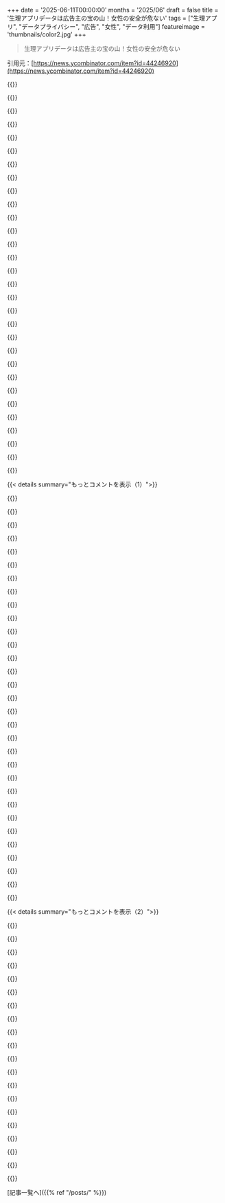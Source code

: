 +++
date = '2025-06-11T00:00:00'
months = '2025/06'
draft = false
title = '生理アプリデータは広告主の宝の山！女性の安全が危ない'
tags = ["生理アプリ", "データプライバシー", "広告", "女性", "データ利用"]
featureimage = 'thumbnails/color2.jpg'
+++

> 生理アプリデータは広告主の宝の山！女性の安全が危ない

引用元：[https://news.ycombinator.com/item?id=44246920](https://news.ycombinator.com/item?id=44246920)




{{<matomeQuote body="DripっていうFOSS（フリー・アンド・オープンソース・ソフトウェア）の代替アプリがあるよ。<br>MozillaとかOpen Knowledge Foundationがお金出してるんだって。<br>iOSとAndroidで使えるよ。→https://dripapp.org/" userName="plastic_bag" createdAt="2025/06/11 14:19:02" color="#785bff">}}




{{<matomeQuote body="Mensinatorも別のFOSSアプリだよ。<br>第三者のSDKとか使ってないし、再現可能なビルドができるAndroid版で、結構アクティブに使われてる。<br>女性が作ったんだって。<br>Githubはこちら→https://github.com/EmmaTellblom/Mensinator" userName="azalemeth" createdAt="2025/06/11 15:05:06" color="#785bff">}}




{{<matomeQuote body="広告まみれか古いのしか見つからなかったから、俺と彼女でこれを使ってるんだ（俺が彼女の値を入れて、いつ生理が来るか把握するために）。<br>コードも少し貢献してるよ :)" userName="carstenhag" createdAt="2025/06/11 20:27:15" color="">}}




{{<matomeQuote body="なんで使うのか聞いてもいい？<br>俺たちは検査薬を使ったけど、そっちの方がずっと安くて正確だよ。<br>女性の体って時計じゃないんだから。<br>妊娠するにはそっちが効果的だったな。<br>何か積極的な対策以外で妊娠を避けるってのは、俺のエンジニア脳でも妻の薬剤師脳（彼女はマジで専門家）でも納得いかないんだ。" userName="radicalbyte" createdAt="2025/06/11 21:51:54" color="#ff33a1">}}




{{<matomeQuote body="参考までに逆の話だけど、妊娠したいとか避けたいとかじゃなくて、単にこれから3日間の予測が知りたいからアプリ使う人もいるんだよ。<br>ポーチに何入れるか準備するためにね。" userName="smileysteve" createdAt="2025/06/12 12:54:56" color="">}}




{{<matomeQuote body="なんで使うのかって？<br>正直、ただFunだからかな？<br>女の子のことってクールだと思うし、パートナーもそれに付き合ってくれるんだ。<br>確かに感情とか性的な、身体の計画にも役立つけど、本当の理由はすごく生物学的なFunなんだよね。" userName="code_biologist" createdAt="2025/06/12 01:37:33" color="">}}




{{<matomeQuote body="FYI（参考情報）だけど、多くのカップルは妊娠しようとして周期を追跡してるんだよ。" userName="colmmacc" createdAt="2025/06/12 00:49:08" color="">}}




{{<matomeQuote body="そうだね、でも前に言ったように、それだけじゃ効果ないんだ。<br>ホルモン検査薬は効果的だしすごく安いよ、月2ドルくらい。<br>日数を数えるだけだったら、今頃3人も子供いないって。" userName="radicalbyte" createdAt="2025/06/12 06:30:48" color="">}}




{{<matomeQuote body="アプリと検査薬は一緒に使うものだよ。<br>例えば、どっちかが出張で旅行するなら、次の周期がいつ頃来るか予定を立てられるでしょ。<br>パートナーが国の反対側にいるのに、排卵してるかの検査薬だけあっても正直役に立たないからね。" userName="tw04" createdAt="2025/06/12 12:41:15" color="#38d3d3">}}




{{<matomeQuote body="どんな検査薬を使ってるの？<br>初めて聞いたな、ドイツでは一般的じゃないのかも。<br>俺／私たちは彼女が生理がいつだったか忘れっぽいから追跡してるんだ。<br>排卵追跡は全然してないよ。<br>前に彼女が生理来なくて妊娠したかもって思った時、チャットとかアプリを確認して「まだ2週間後だよ」って安心させたことがあるんだ :)" userName="carstenhag" createdAt="2025/06/13 21:31:25" color="">}}




{{<matomeQuote body="生理アプリのdripに対して、パートナー向けのdropっていうアプリはどうかな？生理中の非合理的な混乱で寝室を追い出されるのを防ぐために、パートナーの言葉遣いを警告するアプリって。" userName="konfusinomicon" createdAt="2025/06/11 23:10:22" color="">}}




{{<matomeQuote body="俺のパートナーは生理中に非合理的な状態になったことなんて一度もないよ。ただ、俺がガキみたいなことしたり、大人として敬意を払わなかった時には冷たくされたことはあるけどね。" userName="dreamcompiler" createdAt="2025/06/12 02:15:38" color="">}}




{{<matomeQuote body="俺が何か言っただけで、パートナーが非合理的な混乱状態になったことなんてないよ。むしろ、生理前後の方が愛情深くなることさえあるね。感情の波はあるけど、それはお互い様だし、ひどいことにはならないよ。「気分はどう？何かできることある？」って聞けば大体大丈夫。" userName="steve_adams_86" createdAt="2025/06/12 20:49:47" color="#45d325">}}




{{<matomeQuote body="低評価の理由は、最初の数語だけ読んで「男のオタクが馬鹿な質問してる」と思われたか、日数を数えるだけでノーリスクで避妊できると思ってる人がいるからじゃない？実際は1回で2～5%のリスクがある。コンドームだけなら年間2%なのにね。" userName="radicalbyte" createdAt="2025/06/12 08:11:58" color="#ff5733">}}




{{<matomeQuote body="避妊の研究の性質上、コンドームの2%のリスクを避けるのはすごく簡単だよ。つまり、コンドームで避妊するつもりなら、ちゃんと使うことだね。" userName="OkayPhysicist" createdAt="2025/06/12 17:15:26" color="">}}




{{<matomeQuote body="コンドームは破れたり外れたりもする、それが問題。俺は人工妊娠中絶に反対だから、追加の対策をとったよ（妻は賛成派だけど、もし彼女がしてたら関係は終わってただろうね）。他人に自分の考えを押し付けるアメリカ人は狂った権威主義者だよ。社会は自由と選択があってこそ成り立つんだ。" userName="radicalbyte" createdAt="2025/06/13 08:08:11" color="">}}




{{<matomeQuote body="＞Mozillaかぁ。じゃあ、どうせすぐ中止するんだろうね？ /s" userName="xandrius" createdAt="2025/06/11 18:04:30" color="">}}




{{<matomeQuote body="これ、ネガティブだから低評価なんだろうけど、俺も「Mozilla」って見てすぐ同じこと思ったよ。Mozillaは戦略的な理由でプロジェクトを中止する傾向があって、すごくGoogleっぽいよね。Mozillaとの関連は、そのプロジェクトが長く続くか心配になる理由の一つだ。" userName="sshine" createdAt="2025/06/11 21:49:50" color="#ff5733">}}




{{<matomeQuote body="Mozillaだけじゃないよ。GoogleもAppleもMicrosoftもみんなやってる。プロジェクトの整理なんて、会社運営では健全で当たり前のことだ。全てのソフトウェアはいつかなくなるんだよ、gmailですらね。それを期待するユーザーの方が悪いんだ。" userName="90s_dev" createdAt="2025/06/11 22:15:28" color="#ff33a1">}}




{{<matomeQuote body="＞Mozilla、Google、Apple、Microsoftとかの大手テック企業は注意が必要だよ。戦略的な判断で突然サービスが終わって、生活が一変することもあるからね。悲しいことにMozillaもそういう仲間入りしちゃって、真の意味で”公共サービス企業”とは言えなくなった感じだね。＜br＞＞ソフトウェアは全て一時的なものだよね、十分長い時間軸で見ればね＜br＞まぁ、いつかはみんな死ぬしね。でも君が言うのは、商業的なSaaSがビジネス都合で切り捨てられる話で、それには2つの異論があるよ。＜br＞1. それはユーザーのためにはならない。<br>2. ソフトウェアとサービスでは時間軸が違うんだよ。<br>僕のLinuxツールチェーンが突然コアツールを非推奨にしたりはしない。こういう風に死ぬのは商用ソフトウェアサービスだけ。FOSSはせいぜいビット腐敗するくらい。権威が変なことをしても、みんなフォークするしね。今日、破産した昔の雇い主の顧客から連絡があったんだ。彼らのハードウェアが依存してるサービスをどうやってセルフホストすればいいか知りたがってたけど、それは実現しなかったんだ。ソフトウェアは一時的なものだとは言ったけど、彼のすごく高いハードウェアは起動時にちゃんと動かないままなんだよ。" userName="sshine" createdAt="2025/06/12 15:03:09" color="#38d3d3">}}




{{<matomeQuote body="企業によっては他のとこよりずっと頻繁にプロジェクトを潰すよね。" userName="Wowfunhappy" createdAt="2025/06/11 23:02:51" color="">}}




{{<matomeQuote body="https://killedbygoogle.com/ と https://killedbymozilla.com/ を見比べてみてよ。なのにMozillaの方が非難されてるのはなんで？" userName="90s_dev" createdAt="2025/06/11 23:27:24" color="">}}




{{<matomeQuote body="Mozillaはそもそも立ち上げるプロジェクトが少ないから、分母が小さいんだよね。でも、そうだね、Googleはこれが一番ひどいし、そのせいで評判がすごく悪くなってる！例えば、Stadiaが長く続くなんて誰も信じてなかったけど、それが自己実現予言になっちゃったんだと思う。" userName="Wowfunhappy" createdAt="2025/06/11 23:32:37" color="#38d3d3">}}




{{<matomeQuote body="Stadiaの話、まさにその通り！今はGeForce NOWを使ってるけど、Stadiaほど安定して速くないんだ。すごく残念。もしGoogleがサービス開始時に、キャンセルしたらゲームやハードウェアのお金を返金するって最初から言ってたら、みんな試したと思うな。" userName="myko" createdAt="2025/06/12 17:10:59" color="">}}




{{<matomeQuote body="Facebookには”move fast and break things”（早く動いてぶっ壊す）があるけど、Googleには”役員が思いついたものをローンチして、その役員がいなくなったらその企画を潰す”っていうのがあるみたい。ちょっと誇張してるかもね。Googleの製品発表と終了は、役員の出入りと連動してるように見えるんだ。大きな例だと、後のGoogle Wallet/Payの変更とか、自己競合する複数のIM/chat/conferencing servicesを巡る混乱とかがあるね。Googleには長期的なビジョンや戦略がないみたいだし、Pichaiは重要な決断を避けることで有名だ。Googleが方向性を見失ってるのは驚きじゃないね。" userName="TheNewsIsHere" createdAt="2025/06/12 13:15:36" color="#ff5733">}}




{{<matomeQuote body="これは”即時効果”か”利用可能性ヒューリスティック”のせいじゃないかな。MozillaがPocketとFakespotを閉鎖するって発表したのはたった3週間前で、大きなニュースだったからね。一方、Googleはあまりにも多くのサービスを閉鎖してるから、個人的に影響を受けた人以外にとっては珍しいか、記憶に残らない問題なんだと思う。" userName="Anthony-G" createdAt="2025/06/13 11:29:15" color="#38d3d3">}}




{{<matomeQuote body="プライバシー重視で全てのデータをローカルに保存する追跡アプリに興味がある人がいたら、僕はReflect [0]っていうアプリを作ってるよ。その唯一の目的はそれで、加えてオンデバイスでの分析もできるんだ。今、生理追跡機能を開発中で、かなり進んでるよ。異常検知機能もリリースしたばっかり。[0] https://apps.apple.com/us/app/reflect-track-anything/id64638..." userName="NoTranslationL" createdAt="2025/06/11 13:16:19" color="">}}




{{<matomeQuote body="US of Freedomに住んでる人たちにとって、妊娠中も生理を”入力し続ける”のは良いことなんじゃない？もし何か悪いことが後で起こった時に、アプリをさっと見せて「いやいや、お巡りさん、とんでもない。私、時計みたいに規則正しいんでね...」って言えるかも。" userName="Ylpertnodi" createdAt="2025/06/11 13:49:17" color="#38d3d3">}}




{{<matomeQuote body="それ、良いアイデアに聞こえるけど、一つ明らかな課題があるね。そのデータが永遠にプライベートであり続けるってどうやって証明できるの？" userName="leereeves" createdAt="2025/06/11 13:38:50" color="">}}




{{<matomeQuote body="緊急時の機能って見過ごされがちだけど、位置情報をブロックするだけじゃなくて、全く違う位置を偽装したいんだよね。" userName="XorNot" createdAt="2025/06/11 13:56:20" color="">}}




{{< details summary="もっとコメントを表示（1）">}}

{{<matomeQuote body="偽の位置情報を返すオプション、俺も欲しいな。でもGoogleとかAppleは絶対サポートしないだろうね。他のプライバシー機能と違って、広告主にめっちゃ敵対的だから。" userName="SOLAR_FIELDS" createdAt="2025/06/11 14:07:21" color="#38d3d3">}}




{{<matomeQuote body="住んでる国からの報復とか全く怖がらずに生きてる人たちが、何十億人もいるってことも忘れないで欲しいな。" userName="testing22321" createdAt="2025/06/11 13:53:00" color="">}}




{{<matomeQuote body="記事はサードパーティSDKへの懸念を提起してるけど、あなたのサイトにはReflect SDKってのが載ってて、引用すると“顧客の製品使用状況や経験を追跡するフォームを作成したり、顧客の生体認証データを集めたりするのに役立つ”って書いてあるじゃん。ソースはここ→ https://ntl.ai/products/<br>あなたの主張は怪しいね。" userName="pickledoyster" createdAt="2025/06/11 14:55:41" color="#ff5c5c">}}




{{<matomeQuote body="それは全く正当な懸念だよ。最初は作ったライブラリを企業向けに売ろうかと思ってたんだけど、うまくいかなくて、今は顧客向けアプリだけやってるんだ。正直、サイトにまだ載ってたの忘れてたし、もうやってないから削除しといたよ。" userName="NoTranslationL" createdAt="2025/06/11 15:09:02" color="#ff5733">}}




{{<matomeQuote body="シンプルでオープンソース、ネット接続なし、アップデートもなし。（Android／iOSのアプリ間のデータ共有は分かんないけど）。" userName="bmacho" createdAt="2025/06/11 13:49:51" color="">}}




{{<matomeQuote body="それ完全に保証するのは難しいね。だって結局はデバイス自体のセキュリティを信頼することになるから。だから鍵管理付きの暗号化をやってるんだよ。クラウドへのバックアップみたいな機能はデフォルトでオフになってるから、知らないうちにデータが誰かのサーバーに送られるなんてことはないよ。" userName="NoTranslationL" createdAt="2025/06/11 14:34:10" color="#45d325">}}




{{<matomeQuote body="それでもデータはクラウドにアップロードされて、クラウドの提供者に見られる可能性があるよね。だからユーザーのデータを守るには、もっと色々な方向から対策しないとダメだね。" userName="xenator" createdAt="2025/06/11 14:11:14" color="">}}




{{<matomeQuote body="確かに、でも多くの「ローカルのみ」アプリでも、データは結局アメリカの会社のデバイスに保存されるんだよね。<br>Appleが広告主にあなたのデータを売るか？多分無いだろうね。<br>Appleがあなたのデータを法執行機関と共有するか？それはもちろん、しかもあなたに知らせる必要もないんだ。" userName="isodev" createdAt="2025/06/11 14:02:20" color="">}}




{{<matomeQuote body="何が正しいか完全に分からないうちは、疑ってかかるのがいいってことだよ。<br>多くの会社はちょっと許すとどんどんつけ込んで、曖昧な状況を悪用するからね。<br>SDKはもう製品として存在しないから、ウェブサイトに載せ続けないのは当然のことだね。<br>だからあなたが気づかせてくれて良かったよ。<br>もしReflectのプライバシーについて詳しく知りたいことがあれば、喜んで説明するよ。" userName="NoTranslationL" createdAt="2025/06/11 15:34:24" color="">}}




{{<matomeQuote body="なんで会社のデバイスでそんな個人的な情報入れてるの？やめなよ。" userName="dylan604" createdAt="2025/06/11 14:32:51" color="">}}




{{<matomeQuote body="（悪くとらないでね！プライバシー第一のソリューションを作って、こういうことを気にかけてるなんて素晴らしいことだよ。以下はただの思いつき）<br>攻撃されるとしたら、23andmeの破産みたいな感じかな—開発者が新しい会社に買収されたり、優先順位が変わったりした場合、プライバシー構造がアプデで後退しない保証は？<br>ユーザーは、マイナーアプデや会社売却でプライバシーに関する約束が変わる心配をすべきじゃない。<br>正直、鍵管理を第三者がやって、法的な保証もあるクラウドエスクローサービスがあればいいのにね。" userName="ethbr1" createdAt="2025/06/11 14:53:49" color="#45d325">}}




{{<matomeQuote body="これは期待してたんだけど、最初に記録しようとした2つが機能の外だったんだ。<br>毎日血圧を記録してるけど、数字が2つある測定値を記録する方法がないみたいだった。<br>それに、食べたもののナトリウムとカリウムの値を記録したいんだけど、食べ物の名前とそれらの2つの値を記録する方法（できれば以前入力したものがドロップダウンで出てきて数値も自動入力されるような）が欲しかった。<br>あと、プレミアム買えっていう催促がかなりしつこくて、アプリがどんな感じか試す気にもなれなかったよ。" userName="hamburglar" createdAt="2025/06/11 15:30:06" color="">}}




{{<matomeQuote body="AppleとかGoogleが公式に何を許可してるかにかかわらず、携帯キャリアも位置情報を追跡してるよ。<br>もし居場所を隠したいことがあるなら、デバイスを家に置いてくのが一番。<br>自分じゃない誰かに現金で買ってもらったburner phoneを手に入れるのがいいね。" userName="dylan604" createdAt="2025/06/11 14:38:20" color="">}}




{{<matomeQuote body="会社のデバイスに保存してるって意味じゃなくて、AppleとかGoogleがアメリカの会社だってことだと思うよ。" userName="iamacyborg" createdAt="2025/06/11 14:35:08" color="">}}




{{<matomeQuote body="これは素晴らしいコメントだけど...将来のアプデでローカルに保存したデータをアップロードするのを防ぐ方法はあるの？<br>たとえ最初にクラウドになかったとしても、それが一番心配なんだよね。<br>その点以外は、あなたのコメントに同意だよ。" userName="fn-mote" createdAt="2025/06/12 02:06:46" color="">}}




{{<matomeQuote body="位置情報だけじゃなくて、プライバシーに関わる全てのAPIもね。<br>OS自体が位置情報、連絡先、カレンダー、ストレージなどを分離する機能を内蔵すべきだよ（GrapheneOSみたいにかなりうまくやってる）。<br>この分離の一部として、APIをカスタム実装にリダイレクトできるようになるべき。<br>そしたら、私の交通アプリは本物の位置情報にアクセスできるけど、Amazonは私がまだ家にいると思ってて、Pokemon Goは世界中を旅してると思って位置特定のアイテムを集められる、みたいなことができる。" userName="argomo" createdAt="2025/06/11 15:37:34" color="#785bff">}}




{{<matomeQuote body="OSレベルで特定アプリの通信をブロックするのが良い方法だね。iOSには多分この機能はないけど（モバイル通信だけじゃなくて全ての通信）、AndroidにはNetGuardみたいな解決策があるよ。" userName="ethbr1" createdAt="2025/06/12 04:04:14" color="#785bff">}}




{{<matomeQuote body="うん、「多次元」な測定値には対応してないんだよね。だから収縮期と拡張期はそれぞれ別の測定値になる。Reflectでの食事トラッキングは改善の余地があるけど、Apple Healthと連携すればCronometerとかMyFitnessPalからデータを取り込めるよ。特にプレミアムがすごく強気だって思ったところある？変えるのも全然ありだよ、普段そういうフィードバックはもらわないから。言ってくれてありがとうね。" userName="NoTranslationL" createdAt="2025/06/11 15:40:05" color="#38d3d3">}}




{{<matomeQuote body="これ、連絡先アドレス帳にも欲しいな。「このアプリはあなたの全ての連絡先を知りたがっています。許可 ＼ 空の連絡先リストを送る ＼ ゴミデータを生成する」みたいにね。広告クッキーが世界中の人にランダムに使い回されたら楽しいだろうな。あと電話番号とメールアドレスが、たくさんの他の身元と関連付けられるのもいいかも。" userName="josephg" createdAt="2025/06/11 14:54:13" color="">}}




{{<matomeQuote body="それ、すごく興味深いね。<br>実は僕もほとんど同じものを作ってるんだ: http:＼＼dailyselftrack.com＼ 君のアプリはなんでiOSだけなの？" userName="bryanhogan" createdAt="2025/06/11 15:30:28" color="">}}




{{<matomeQuote body="診断や症状管理のために、ある程度のトラッキングが必要な病気もあるんだよ（例えばPMDDとか）。紙で管理するのももちろん可能だけど、アプリだとリマインダーやゲーミフィケーション機能があって、辛い日にも助けになるんだ。" userName="chromanoid" createdAt="2025/06/11 14:40:14" color="#45d325">}}




{{<matomeQuote body="ありそうもないけど、個人的には広告収入は50％課税されるべきだと思うんだ。そうすれば業界のインセンティブがかなり調整されるだろうね。広告収入はどこにでも付け足せるフリーのキャッシュフローって見なされなくなるだろうし。今回の件だと、今起きてることじゃなくて、アプリが直接収益化されるようになるかもね。" userName="wand3r" createdAt="2025/06/11 17:20:11" color="#ff5c5c">}}




{{<matomeQuote body="収入に課税されるわけじゃないよ、利益に課税されるんだ。広告からの収入の割合に応じて、利益の一部に高い税率をかけるってのはできるかもしれないけど。でも広告は「どこにでも付け足せるフリーのキャッシュフロー」じゃないんだよ。それは持続可能かどうかのビジネスモデルの一部なんだ。そんなに高く税金をかけたら、たくさんの企業は単純に潰れちゃうよ。だって代わりにサブスクリプションを払おうとしない人が多いからね。特にたまにしか使わない大勢のユーザーに支えられてるビジネスはそうなる。本当にそれが君の望むこと？ジャーナリズムがさらにどれだけ侵食されるか、よく考えてみて…。" userName="crazygringo" createdAt="2025/06/11 19:38:08" color="#ff5733">}}




{{<matomeQuote body="わかるよ、これはまだしっかりした政策っていうより、単なるアイデアだってことは暗に言ったつもり。もし純粋な利益だけが目的だったら、事業の全費用を広告費にして、利益はゼロにできちゃうもんね。<br>僕が言いたいのは、広告収入って、特にオークションやGoogleの技術を使えば信じられないくらい簡単に手に入ること。それで起きる問題とか悪いインセンティブってのがさ、<br>・メディアでネガティブな記事が増える<br>・ガソリンスタンドにまで広告画面がある<br>・どこもかしこもポップアップだらけ<br>・自分の持ち物のはずのハードウェアに広告が出る<br>・お金出して買ったソフトに広告がつく<br>・広告なしで買ったはずの動画サービスに後から広告が追加される<br>みんな社会で生きてるから、これ実感してるでしょ。広告はコモンズの悲劇みたいになって、ネガティブな関心とか醜形恐怖みたいな二次的な影響が出てきてるんだ。広告があちこちに無理やりねじ込まれるのを止めるために、タバコ税みたいな広告税が必要だよ。ロビイストとか賢い政策担当者、経済学者、法律を作る人たちが集まって、良いバランスを見つけるべき。でも、とにかく広告にはやる気をなくさせて、予算不足を補うためにそれを使うべきだ。" userName="wand3r" createdAt="2025/06/11 20:48:22" color="#785bff">}}




{{<matomeQuote body="売上税って収入にかかる税金だよね。それ、広告だけに特化することもできるんじゃない？" userName="mitthrowaway2" createdAt="2025/06/11 21:35:32" color="">}}




{{<matomeQuote body="税金なんて、ヒゲにだってかけられるくらい何にでもかけられるんだよ。広告はビジネスモデルだけど、社会環境を毒してるダメなやつ。広告出す側は経済的に嘘をつくインセンティブがあって、世の中の最低ラインをどんどん引き下げようとする。まさに癌だよ。" userName="anigbrowl" createdAt="2025/06/11 23:29:19" color="">}}




{{<matomeQuote body="広告会社の場合は、直接売上高に課税できると思うんだ。彼らは垂直統合が進んでるから、利益じゃなくて総売上を追跡する理由がほとんどないんだよね。<br>利益じゃなく売上高に課税しない唯一の理由は、利益率低いけど役に立つ企業を潰したくないから。広告会社は利益率がめちゃくちゃ高くて、彼らがやってることは平均的に見て市場参加者全員にとって純粋な害でしかない。" userName="scotty79" createdAt="2025/06/11 19:48:14" color="">}}




{{<matomeQuote body="それって、効率めっちゃ良い広告主にとって巨大な堀を作るだけにならない？そういうのって、システム的に変な中央集権化を招きそうだよ。例えば、明日から広告を全部禁止したら、人間の記憶に一番“キャッシュ”されてる既存の大手企業が圧倒的に有利になる、みたいな感じ。" userName="Nasrudith" createdAt="2025/06/12 14:09:41" color="">}}




{{<matomeQuote body="全然問題ないよ。広告なんて経済にとって純粋な無駄なんだから。超効率的にしたいに決まってるじゃん。自由市場任せよりもさらに効率化できるなら、そうすべきだよ。" userName="scotty79" createdAt="2025/06/12 19:39:50" color="">}}




{{<matomeQuote body="アルコールみたいな有害物質税に似た税金もありえるかもね。" userName="Smar" createdAt="2025/06/11 19:46:02" color="">}}

{{</details>}}




{{< details summary="もっとコメントを表示（2）">}}

{{<matomeQuote body="企業って本当に“人間”なら、なんで所得税払わないの？<br>住宅ローン控除だって僕と同じようにできるはずだろ！僕だって人間だよ！<br>あと、「それって本当に君が望むこと？」って聞かれたけど、まあ、そうだけどね。" userName="os2warpman" createdAt="2025/06/12 03:37:54" color="">}}




{{<matomeQuote body="だって、企業が提供する本当の価値って利益だけなんだよ。一方、個人が提供する経済的な価値は報酬で測られる。企業に売上高で課税するのは完全に筋が通ってないんだ。もし平均利益率が5％だとして、売上高に一体いくら課税すれば地球上のほとんど全ての企業を即座に廃業させないで済むんだ？<br>それに、もし個人が使ったお金全部を控除できるようになったら、みんな毎年給料全部使い切るようになって、老後のためとか何も貯金しなくなるだろ。<br>だから、企業に利益で、個人に所得で課税する理由は、経済的価値を測る論理的な点から筋が通ってるだけじゃなくて、文字通り唯一現実的な仕組みなんだ。<br>確認だけどさ、ジャーナリズムのほとんどが廃業しても本当に良いの？" userName="crazygringo" createdAt="2025/06/12 17:32:19" color="#ff33a1">}}




{{<matomeQuote body="設備投資（Capex）や運営費（Opex）だって、個人が家（Capex）買ったりハッピーセット（Opex）買ったりするのと同じように価値を生み出してるんだよ。<br>「ジャーナリズムのほとんどが廃業しても良いのか？」だって？そんなのクソみたいな懸念煽りだよ。<br>でも、どうしても答えろって言うなら、イエスだね。「JoUrNaLiSm」ってやつは、今の状況の半分はあいつらのせいだろ。<br>今の「JoUrNaLiSm」の圧倒的大多数なんて、Twitterコピペして「〜と非難」みたいなタイトルつけて、あとから解説加えてるだけじゃん。<br>価値低いね。悲しい。こういうケース多いよ。" userName="os2warpman" createdAt="2025/06/12 19:38:43" color="">}}




{{<matomeQuote body="「収益には課税されない、利益だって？VAT（付加価値税）はどうなるの？」<br>元の記事の税金の話に疑問を投げかけてるね。短いけど、論点は捉えてる感じ。" userName="sdeframond" createdAt="2025/06/11 21:07:04" color="">}}




{{<matomeQuote body="企業規模に合わせて広告に累進課税したらどうかな？中小企業には広告が超大事だけど、Coca-ColaとかJohnson and Johnsonみたいな大企業はもう有名だからね。こういうやり方なら、新しい企業を応援しつつ、独占を防ぐってアピールもできるんじゃない？" userName="therealdrag0" createdAt="2025/06/15 17:28:19" color="#38d3d3">}}




{{<matomeQuote body="もし広告がそんなに嫌なら、いっそ法律で禁止しちゃえばいいんじゃない？って単純に思うけど。" userName="YetAnotherNick" createdAt="2025/06/11 22:02:00" color="">}}




{{<matomeQuote body="私は個人的に、Ad blockerをデバイスに入れて、広告の問題を全部解決できるべきだと思うな。<br>なんでわざわざ新しい経済の抜け穴を作るの？既存の独占禁止法をちゃんと適用すればいいだけじゃない？もし広告があまりにうざくなったら、誰もその媒体を使わなくなる。そうすれば企業もすぐに「軌道修正」するでしょ。" userName="timewizard" createdAt="2025/06/11 21:57:38" color="#ff5733">}}




{{<matomeQuote body="Charles Duhiggの「習慣の力」に、Targetが客が妊娠してるか見抜こうとした面白い話があるよ。買い物かごの中身を分析して、妊娠してる女性はいつものブランドを変えやすいって考えたんだ。見抜くのがうますぎてヤバくなったから、モーターオイルとか芝刈り機みたいな関係ない広告を混ぜて送るようになったんだって。多めのローションとかウォッシュラグが手がかりだったらしい。" userName="gbacon" createdAt="2025/06/12 00:20:33" color="#785bff">}}




{{<matomeQuote body="アプリがなくてもこんなことできたんだよ。1998年のデータブローカーとの会議で、購買記録を分析して生理周期を見抜けるって得意げに話してたマネージャーがいたんだ。衛生用品だけじゃなくて、色んな食品とか支出パターンから、28日周期の相関を見つけてたんだって。<br>消費者データ保護法がない限り、この手のプライバシー侵害は続くと思うよ。" userName="kevin_thibedeau" createdAt="2025/06/11 14:12:30" color="#45d325">}}




{{<matomeQuote body="それ、詳しく教えてくれる？<br>衛生用品だって、みんな必要になる前に買い溜めするでしょ。食品だって、一週間分とか家族全員分でしょ。買う日と使う日、全然違うじゃん。生理周期だって毎月ぴったり28日じゃないし、不規則だよ。<br>マネージャーはそう思ってただけで、実際の「結果」は全部適当だったんじゃない？どうやってチェックするの？200人の女性に電話して聞くわけ？<br>マネージャーがそう考えてたのは疑わないけど、それが実際にうまくいったかどうかはめっちゃ疑うな。" userName="crazygringo" createdAt="2025/06/11 14:40:53" color="">}}




{{<matomeQuote body="ほとんどの女性は事前に買うだろうけど、買い忘れて生理中に買いに出ることもきっとあるだろうね。周期によって買い物パターンも変わるし。買い溜めしてる女性でも、周期の時期で違う物を買う可能性はある。<br>本当の問題は、マネージャーがそのデータをどう使うかだよ。都市全体で見れば、毎日どの周期の女性もほぼ同じ人数いるから、月の25〜28日にナプキンを値上げして、買い溜めしなかった女性から儲ける、みたいなことじゃないと思う。<br>だから、このデータ自体はそんなに役に立たない、ってわけじゃなくて、役に立つのは「あれ、この女性、生理が来てないな」って気づいて、数か月後に妊娠関連の広告を送る時だよ。データがノイズだらけで正確じゃなくても、それが彼らのデータの目的だから、十分なんだ。まあ、君が思うよりはずっと正確だと思うよ。100%じゃないけど、偶然よりはかなりマシで、それは実現可能だろうね。" userName="bluGill" createdAt="2025/06/11 16:23:28" color="#ff5c5c">}}




{{<matomeQuote body="データは何に使うかって？ダイレクトメール（今ならアプリの通知とか）のクーポンだよ。「CVSだと定価だけど、Rite-Aidなら30%オフ」って分かれば、Rite-Aidに行って、どうせ来たんだから他の物も買っちゃうでしょ。<br>つまり、本当に土壇場で買う女性は十分いるだろうし、少なくともそういう女性を見つけて、その人たち向けに予測を立てることはできるんじゃないかな。" userName="crazygringo" createdAt="2025/06/11 17:20:42" color="#785bff">}}




{{<matomeQuote body="いやいや、リスクは女性が知られたくない人に妊娠とか避妊してるとかバレることだよ。" userName="RandallBrown" createdAt="2025/06/11 19:43:02" color="#ff33a1">}}




{{<matomeQuote body="あなた、かなり憶測してるね。その人は多分、実際の生理と買い物のデータセットで学習させてたんだよ。" userName="wagwang" createdAt="2025/06/11 16:42:35" color="">}}




{{<matomeQuote body="そんなデータ意味ないってw うちの嫁毎日アイス食べてるし。" userName="beAbU" createdAt="2025/06/11 14:25:42" color="">}}




{{<matomeQuote body="誰かが広告主としてデータ買ってるって話？" userName="bethekidyouwant" createdAt="2025/06/11 20:59:41" color="">}}




{{<matomeQuote body="この手の話って50年以上前からあるんだよね。80年代にはスーパーが買い物だけで医者より早く妊娠を見抜くって言われたけど、そんな結果はどこも出したことないよ。" userName="OtherShrezzing" createdAt="2025/06/11 18:18:52" color="#45d325">}}




{{<matomeQuote body="憶測してるって言うけど、もし1998年ならそうだよ。だって当時の生理データと買い物データ結びつけた学習データなんてどこにあった？生理アプリなかったし、医療データも匿名化されてて買い物データと紐づけられないでしょ。" userName="crazygringo" createdAt="2025/06/11 17:05:09" color="#ff5733">}}




{{<matomeQuote body="もし購入履歴にそんなハッキリしたパターンがあるとして（疑うけどね）、それって購入履歴だけだと…どうなるの？禁止されるの？他のこと推測できるから？パターンが明白でデータもあるなら、消費者保護でどこまでできるかよく分からないな。" userName="duxup" createdAt="2025/06/11 14:52:49" color="">}}

{{</details>}}



[記事一覧へ]({{% ref "/posts/" %}})
